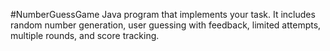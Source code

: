#NumberGuessGame
Java program that implements your task. It includes random number generation, user guessing with feedback, limited attempts, multiple rounds, and score tracking.
